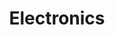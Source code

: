 ---
title: Electronics
layout: category
permalink: /categories/electronics/
taxonomy: Electronic
author_profile: true
---